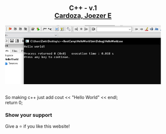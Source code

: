 <h2 align="center">
  C++ - v.1<br/>
  <a href="https://z18r.github.io/Cardoza_Joezer_E_Portfolio_2021_Updated_December/" target="_blank">Cardoza, Joezer E</a>
</h2>
<div align="center">
  <img alt="Demo" src="Hello.PNG" />
</div>

<br/>


<p>So making c++  just add cout << "Hello World" << endl; <br>
return 0;
</p>

### Show your support

Give a ⭐ if you like this website!


